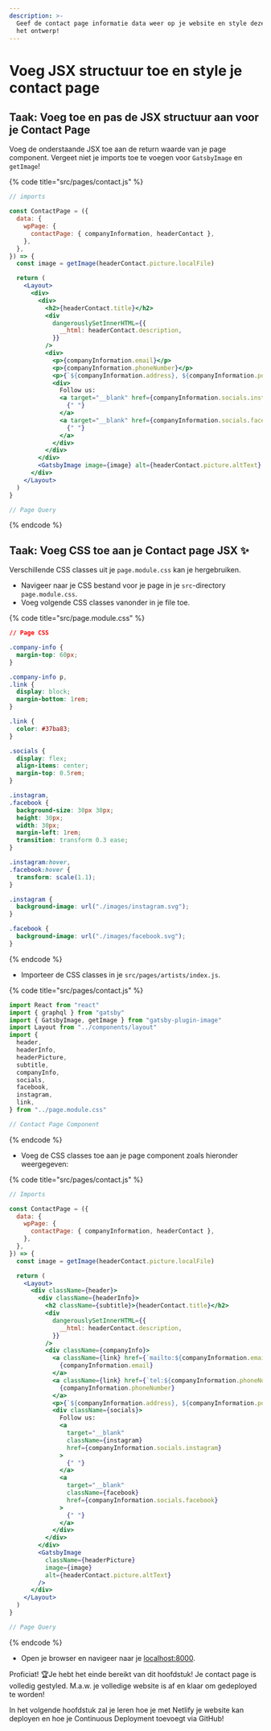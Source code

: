 ```yaml
---
description: >-
  Geef de contact page informatie data weer op je website en style deze volgens
  het ontwerp!
---
```


# Voeg JSX structuur toe en style je contact page

## Taak: Voeg toe en pas de JSX structuur aan voor je Contact Page

Voeg de onderstaande JSX toe aan de return waarde van je page component. Vergeet niet je imports toe te voegen voor `GatsbyImage` en `getImage`!

{% code title="src/pages/contact.js" %}
```jsx
// imports

const ContactPage = ({
  data: {
    wpPage: {
      contactPage: { companyInformation, headerContact },
    },
  },
}) => {
  const image = getImage(headerContact.picture.localFile)

  return (
    <Layout>
      <div>
        <div>
          <h2>{headerContact.title}</h2>
          <div
            dangerouslySetInnerHTML={{
              __html: headerContact.description,
            }}
          />
          <div>
            <p>{companyInformation.email}</p>
            <p>{companyInformation.phoneNumber}</p>
            <p>{`${companyInformation.address}, ${companyInformation.postcode} ${companyInformation.city}`}</p>
            <div>
              Follow us:
              <a target="__blank" href={companyInformation.socials.instagram}>
                {" "}
              </a>
              <a target="__blank" href={companyInformation.socials.facebook}>
                {" "}
              </a>
            </div>
          </div>
        </div>
        <GatsbyImage image={image} alt={headerContact.picture.altText} />
      </div>
    </Layout>
  )
}

// Page Query
```
{% endcode %}

## Taak: Voeg CSS toe aan je Contact page JSX  ✨

Verschillende CSS classes uit je `page.module.css` kan je hergebruiken.

* Navigeer naar je CSS bestand voor je page in je `src`-directory `page.module.css`.
* Voeg volgende CSS classes vanonder in je file toe.

{% code title="src/page.module.css" %}
```css
// Page CSS

.company-info {
  margin-top: 60px;
}

.company-info p,
.link {
  display: block;
  margin-bottom: 1rem;
}

.link {
  color: #37ba83;
}

.socials {
  display: flex;
  align-items: center;
  margin-top: 0.5rem;
}

.instagram,
.facebook {
  background-size: 30px 30px;
  height: 30px;
  width: 30px;
  margin-left: 1rem;
  transition: transform 0.3 ease;
}

.instagram:hover,
.facebook:hover {
  transform: scale(1.1);
}

.instagram {
  background-image: url("./images/instagram.svg");
}

.facebook {
  background-image: url("./images/facebook.svg");
}
```
{% endcode %}

* Importeer de CSS classes in je `src/pages/artists/index.js`.

{% code title="src/pages/contact.js" %}
```jsx
import React from "react"
import { graphql } from "gatsby"
import { GatsbyImage, getImage } from "gatsby-plugin-image"
import Layout from "../components/layout"
import {
  header,
  headerInfo,
  headerPicture,
  subtitle,
  companyInfo,
  socials,
  facebook,
  instagram,
  link,
} from "../page.module.css"

// Contact Page Component
```
{% endcode %}

* Voeg de CSS classes toe aan je page component zoals hieronder weergegeven:

{% code title="src/pages/contact.js" %}
```jsx
// Imports

const ContactPage = ({
  data: {
    wpPage: {
      contactPage: { companyInformation, headerContact },
    },
  },
}) => {
  const image = getImage(headerContact.picture.localFile)

  return (
    <Layout>
      <div className={header}>
        <div className={headerInfo}>
          <h2 className={subtitle}>{headerContact.title}</h2>
          <div
            dangerouslySetInnerHTML={{
              __html: headerContact.description,
            }}
          />
          <div className={companyInfo}>
            <a className={link} href={`mailto:${companyInformation.email}`}>
              {companyInformation.email}
            </a>
            <a className={link} href={`tel:${companyInformation.phoneNumber}`}>
              {companyInformation.phoneNumber}
            </a>
            <p>{`${companyInformation.address}, ${companyInformation.postcode} ${companyInformation.city}`}</p>
            <div className={socials}>
              Follow us:
              <a
                target="__blank"
                className={instagram}
                href={companyInformation.socials.instagram}
              >
                {" "}
              </a>
              <a
                target="__blank"
                className={facebook}
                href={companyInformation.socials.facebook}
              >
                {" "}
              </a>
            </div>
          </div>
        </div>
        <GatsbyImage
          className={headerPicture}
          image={image}
          alt={headerContact.picture.altText}
        />
      </div>
    </Layout>
  )
}

// Page Query
```
{% endcode %}

* Open je browser en navigeer naar je [localhost:8000](http://localhost:8000).

Proficiat! 🏆Je hebt het einde bereikt van dit hoofdstuk! Je contact page is volledig gestyled. M.a.w. je volledige website is af en klaar om gedeployed te worden!

In het volgende hoofdstuk zal je leren hoe je met Netlify je website kan deployen en hoe je Continuous Deployment toevoegt via GitHub!
